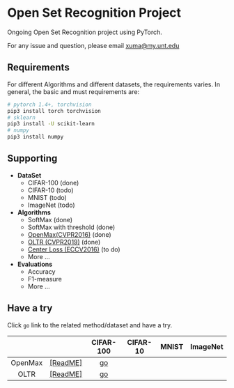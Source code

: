 # Open Set Recognition Project

Ongoing Open Set Recognition project using PyTorch.

For any issue and question, please email [xuma@my.unt.edu](mailto:xuma@my.unt.edu)

## Requirements
For different Algorithms and different datasets, the requirements varies. In general, the basic and must requirements are:
```bash
# pytorch 1.4+, torchvision
pip3 install torch torchvision
# sklearn
pip3 install -U scikit-learn
# numpy
pip3 install numpy
```


## Supporting
* __DataSet__
  * CIFAR-100 (done)
  * CIFAR-10 (todo)
  * MNIST (todo)
  * ImageNet (todo)
* __Algorithms__
  * SoftMax (done)
  * SoftMax with threshold (done)
  * [OpenMax(CVPR2016)](https://www.cv-foundation.org/openaccess/content_cvpr_2016/papers/Bendale_Towards_Open_Set_CVPR_2016_paper.pdf) (done)
  * [OLTR (CVPR2019)](https://openaccess.thecvf.com/content_CVPR_2019/papers/Liu_Large-Scale_Long-Tailed_Recognition_in_an_Open_World_CVPR_2019_paper.pdf) (done)
  * [Center Loss (ECCV2016)](https://ydwen.github.io/papers/WenECCV16.pdf) (to do)
  * More ...
* __Evaluations__
  * Accuracy
  * F1-measure
  * More ...

## Have a try
Click `go` link to the related method/dataset and have a try.

|         |  | CIFAR-100 | CIFAR-10 | MNIST | ImageNet |
|:-------:|:------:|:---------:|:--------:|:-----:|:--------:|
| OpenMax |[[ReadME]](https://github.com/13952522076/Open-Set-Recognition/tree/master/OSR/OpenMax) |[go](https://github.com/13952522076/Open-Set-Recognition/blob/master/OSR/OpenMax/cifar100.py)|          |       |          |
| OLTR    |   [[ReadME]](https://github.com/13952522076/Open-Set-Recognition/tree/master/OSR/OLTR)     |  [go](https://github.com/13952522076/Open-Set-Recognition/blob/master/OSR/OLTR/cifar100.py)         |          |       |          |
 

